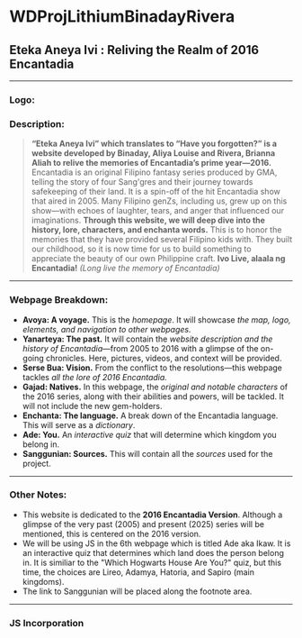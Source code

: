 # WDProjLithiumBinadayRivera
## Eteka Aneya Ivi : Reliving the Realm of 2016 Encantadia
******
### Logo:

### Description:
> **“Eteka Aneya Ivi” which translates to “Have you forgotten?” is a website developed by Binaday, Aliya Louise and Rivera, Brianna Aliah to relive the memories of Encantadia’s prime year—2016.** Encantadia is an original Filipino fantasy series produced by GMA, telling the story of four Sang'gres and their journey towards safekeeping of their land. It is a spin-off of the hit Encantadia show that aired in 2005. Many Filipino genZs, including us, grew up on this show—with echoes of laughter, tears, and anger that influenced our imaginations. **Through this website, we will deep dive into the history, lore, characters, and enchanta words.** This is to honor the memories that they have provided several Filipino kids with. They built our childhood, so it is now time for us to build something to appreciate the beauty of our own Philippine craft. **Ivo Live, alaala ng Encantadia!** *(Long live the memory of Encantadia)*
******
### Webpage Breakdown:
* **Avoya: A voyage.** This is the *homepage*. It will showcase *the map, logo, elements, and navigation to other webpages.*
* **Yanarteya: The past.** It will contain the *website description and the history of Encantadia*—from 2005 to 2016 with a glimpse of the on-going chronicles. Here, pictures, videos, and context will be provided.
* **Serse Bua: Vision.** From the conflict to the resolutions—this webpage tackles *all the lore of 2016 Encantadia.*
* **Gajad: Natives.** In this webpage, the *original and notable characters* of the 2016 series, along with their abilities and powers, will be tackled. It will not include the new gem-holders.
* **Enchanta: The language.** A break down of the Encantadia language. This will serve as a *dictionary*.
* **Ade: You.** An *interactive quiz* that will determine which kingdom you belong in.
* **Sanggunian: Sources.** This will contain all the *sources* used for the project.
******
### Other Notes:
- This website is dedicated to the **2016 Encantadia Version**. Although a glimpse of the very past (2005) and present (2025) series will be mentioned, this is centered on the 2016 version.
- We will be using JS in the 6th webpage which is titled Ade aka Ikaw. It is an interactive quiz that determines which land does the person belong in. It is similiar to the "Which Hogwarts House Are You?" quiz, but this time, the choices are Lireo, Adamya, Hatoria, and Sapiro (main kingdoms).
- The link to Sanggunian will be placed along the footnote area.
******
### JS Incorporation
